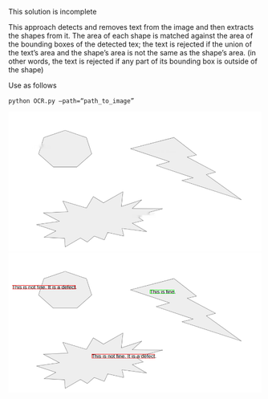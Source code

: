 This solution is incomplete

This approach detects and removes text from the image and then extracts the shapes from it. The area of each shape is matched against the area of the bounding boxes of the detected tex; the text is rejected if the union of the text’s area and the shape’s area is not the same as the shape’s area. (in other words, the text is rejected if any part of its bounding box is outside of the shape)

Use as follows

```
python OCR.py —path=“path_to_image”
```

![solution](https://github.com/lukaborec/application-test/blob/main/task1/shapes.png)
![solution](https://github.com/lukaborec/application-test/blob/main/task1/solution.png)
